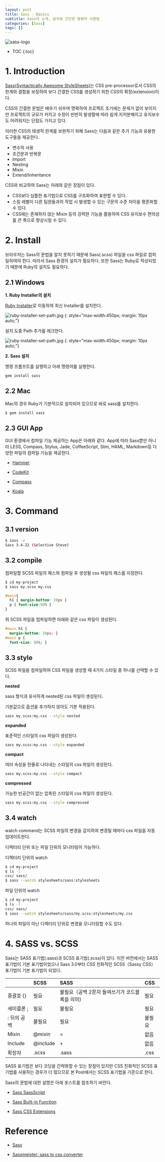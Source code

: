 ```yaml
---
layout: post
title: Sass - Basics
subtitle: Sass의 소개, 설치와 간단한 명령어 사용법
categories: [Sass]
tags: []
---
```


![sass-logo](/img/sass-logo.png)

* TOC
{:toc}

# 1. Introduction

[Sass(Syntactically Awesome StyleSheets)](http://sass-lang.com/)는 CSS pre-processor로서 CSS의 한계와 결함을 보정하여 보다 간결한 CSS를 생성하기 위한 CSS의 확장(extension)이다.

CSS의 간결한 문법은 배우기 쉬우며 명확하여 프로젝트 초기에는 문제가 없이 보이지만 프로젝트의 규모가 커지고 수정이 빈번히 발생함에 따라 쉽게 지저분해지고 유지보수도 어려워지는 단점도 가지고 있다.

이러한 CSS의 태생적 한계를 보완하기 위해 Sass는 다음과 같은 추가 기능과 유용한 도구들을 제공한다.

- 변수의 사용
- 조건문과 반복문
- Import
- Nesting
- Mixin
- Extend/Inheritance

CSS와 비교하여 Sass는 아래와 같은 장점이 있다.

- CSS보다 심플한 표기법으로 CSS를 구조화하여 표현할 수 있다.
- 스킬 레벨이 다른 팀원들과의 작업 시 발생할 수 있는 구문의 수준 차이을 평준화할 수 있다.
- CSS에는 존재하지 않는 Mixin 등의 강력한 기능을 활용하여 CSS 유지보수 편의성를 큰 폭으로 향상시킬 수 있다.

# 2. Install

브라우저는 Sass의 문법을 알지 못하기 때문에 Sass(.scss) 파일을 css 파일로 컴파일하여야 한다. 따라서 Sass 환경의 설치가 필요하다. 또한 Sass는 Ruby로 작성되었기 때문에 Ruby의 설치도 필요하다.

## 2.1 Windows

**1. Ruby Installer의 설치**

[Ruby Installer](http://rubyinstaller.org/downloads/)로 이동하여 최신 Installer를 설치한다.

![ruby-installer-set-path.jpg](/img/ruby-installer.png)
{: style="max-width:450px; margin: 10px auto;"}

설치 도중 Path 추가를 체크한다.

![ruby-installer-set-path.jpg](/img/ruby-installer-set-path.jpg)
{: style="max-width:450px; margin: 10px auto;"}

**2. Sass 설치**

명령 프롬프트를 실행하고 아래 명령어를 실행한다.

```bash
gem install sass
```

## 2.2 Mac

Mac의 경우 Ruby가 기본적으로 설치되어 있으므로 바로 sass를 설치한다.

```bash
$ gem install sass
```

## 2.3 GUI App

GUI 환경에서 컴파일 기능 제공하는 App은 아래와 같다. App에 따라 Sass뿐만 아니라 LESS, Compass, Stylus, Jade, CoffeeScript, Slim, HAML, Markdown등 다양한 파일의 컴파일 기능을 제공한다.

- [Hammer](http://hammerformac.com/)

- [CodeKit](https://incident57.com/codekit/)

- [Compass](http://compass.kkbox.com/)

- [Koala](http://koala-app.com/)

# 3. Command

## 3.1 version

```bash
$ sass -v
Sass 3.4.22 (Selective Steve)
```

## 3.2 compile

컴파일할 SCSS 파일의 패스와 컴파일 후 생성될 css 파일의 패스를 지정한다.

```bash
$ cd my-project
$ sass my.scss my.css
```

```scss
#main{
  h1 { margin-bottom: 20px }
  p { font-size:90% }
}
```

위 SCSS 파일을 컴파일하면 아래와 같은 css 파일이 생성된다.

```css
#main h1 {
  margin-bottom: 20px; }
#main p {
  font-size: 90%; }
```

## 3.3 style

SCSS 파일을 컴파일하여 CSS 파일을 생성할 때 4가지 스타일 중 하나를 선택할 수 있다.

**nested**

sass 형식과 유사하게 nested된 css 파일이 생성된다.

기본값으로 옵션을 추가하지 않아도 기본 적용된다.

```bash
sass my.scss:my.css --style nested
```

**expanded**

표준적인 스타일의 css 파일이 생성된다.

```bash
sass my.scss:my.css --style expanded
```

**compact**

여러 속성을 한줄로 나타내는 스타일의 css 파일이 생성된다.

```bash
sass my.scss:my.css --style compact
```

**compressed**

가능한 빈공간이 없는 압축된 스타일의 css 파일이 생성된다.

```bash
sass my.scss:my.css --style compressed
```

## 3.4 watch

watch command는 SCSS 파일의 변경을 감지하여 변경될 때마다 css 파일을 자동 업데이트한다.

디렉터리 단위 또는 파일 단위의 모니터링이 가능하다.

디렉터리 단위의 watch

```bash
$ cd my-project
$ ls -l
css/ sass/
$ sass --watch stylesheets/sass:stylesheets
```

파일 단위의 watch

```bash
$ cd my-project
$ ls -l
css/ sass/
$ sass --watch stylesheets/sass/my.scss:stylesheets/my.css
```

하나의 파일이 아닌 디렉터리 단위로 변경을 모니터링할 수도 있다.

# 4. SASS vs. SCSS

Sass는 SASS 표기법(.sass)과 SCSS 표기법(.scss)이 있다. 이전 버전에서는 SASS 표기법이 기본 표기법이었으나 Sass 3.0부터 CSS 친화적인 SCSS（Sassy CSS） 표기법이 기본 표기법이 되었다.

|          | SCSS     | SASS   | CSS    |
|:---------|:---------|:-------|:-------|
| 중괄호 {}  | 필요      | 불필요（공백 2문자 들여쓰기가 코드블록을 의미)| 필요
| 세미콜론 ;  | 필요     | 불필요   | 필요
| : 뒤의 공백 | 불필요    | 필요    | 불필요
| Mixin     |  @mixin  | =      | 없음
| Include  | @include | +      | 없음
| 확장자     | .scss    | .sass  | .css

SASS 표기법은 보다 코딩을 간략화할 수 있는 장점이 있지만 CSS 친화적인 SCSS 표기법를 사용하는 경우가 더 많으므로 본 Post에서는 SCSS 표기법을 기준으로 한다.

Sass의 문법에 대한 설명은 아래 포스트를 참조하기 바란다.

- [Sass SassScript](http://poiemaweb.com/sass/Sass-SassScript/)

- [Sass Built-in Function](http://poiemaweb.com/sass/Sass-built-in-function/)

- [Sass CSS Extensions](http://poiemaweb.com/sass/Sass-css-extention/)

# Reference

* [Sass](http://sass-lang.com/)

* [Sassmeister: sass to css converter](http://www.sassmeister.com/)
